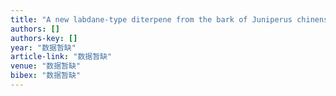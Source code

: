 ```yaml
---
title: "A new labdane-type diterpene from the bark of Juniperus chinensis Linn."
authors: []
authors-key: []
year: "数据暂缺"
article-link: "数据暂缺"
venue: "数据暂缺"
bibex: "数据暂缺"
---
```


